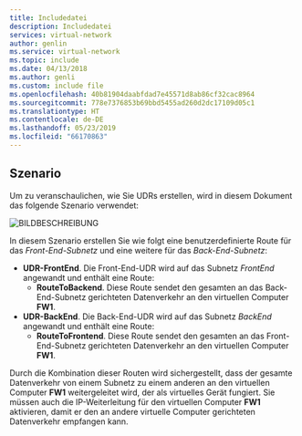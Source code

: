 ```yaml
---
title: Includedatei
description: Includedatei
services: virtual-network
author: genlin
ms.service: virtual-network
ms.topic: include
ms.date: 04/13/2018
ms.author: genli
ms.custom: include file
ms.openlocfilehash: 40b81904daabfdad7e45571d8ab86cf32cac8964
ms.sourcegitcommit: 778e7376853b69bbd5455ad260d2dc17109d05c1
ms.translationtype: HT
ms.contentlocale: de-DE
ms.lasthandoff: 05/23/2019
ms.locfileid: "66170863"
---
```

## <a name="scenario"></a>Szenario
Um zu veranschaulichen, wie Sie UDRs erstellen, wird in diesem Dokument das folgende Szenario verwendet:

![BILDBESCHREIBUNG](./media/virtual-network-create-udr-scenario-include/figure1.png)

In diesem Szenario erstellen Sie wie folgt eine benutzerdefinierte Route für das *Front-End-Subnetz* und eine weitere für das *Back-End-Subnetz*: 

* **UDR-FrontEnd**. Die Front-End-UDR wird auf das Subnetz *FrontEnd* angewandt und enthält eine Route:    
  * **RouteToBackend**. Diese Route sendet den gesamten an das Back-End-Subnetz gerichteten Datenverkehr an den virtuellen Computer **FW1**.
* **UDR-BackEnd**. Die Back-End-UDR wird auf das Subnetz *BackEnd* angewandt und enthält eine Route:    
  * **RouteToFrontend**. Diese Route sendet den gesamten an das Front-End-Subnetz gerichteten Datenverkehr an den virtuellen Computer **FW1**.

Durch die Kombination dieser Routen wird sichergestellt, dass der gesamte Datenverkehr von einem Subnetz zu einem anderen an den virtuellen Computer **FW1** weitergeleitet wird, der als virtuelles Gerät fungiert. Sie müssen auch die IP-Weiterleitung für den virtuellen Computer **FW1** aktivieren, damit er den an andere virtuelle Computer gerichteten Datenverkehr empfangen kann.

